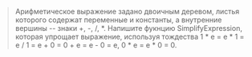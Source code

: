 >Арифметическое выражение задано двоичным деревом, листья которого содержат переменные и константы, а внутренние вершины -- знаки +, -, /, *. Напишите фукнцию SimplifyExpression, которая упрощает выражение, используя тождества 1 * e = e * 1 = e / 1 = e + 0 = 0 + e = e - 0 = e, 0 * e = e * 0 = 0.